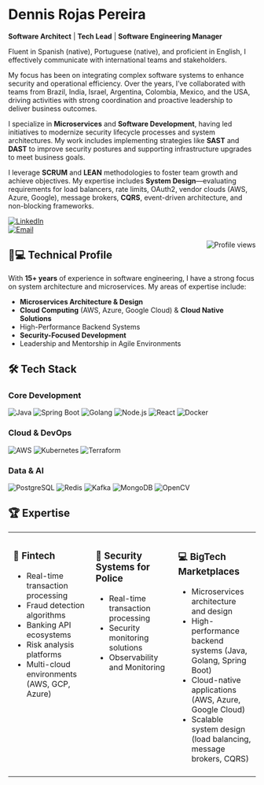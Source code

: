 # Dennis Rojas Pereira  
**Software Architect** | **Tech Lead** | **Software Engineering Manager**

Fluent in Spanish (native), Portuguese (native), and proficient in English, I effectively communicate with international teams and stakeholders.

My focus has been on integrating complex software systems to enhance security and operational efficiency. Over the years, I’ve collaborated with teams from Brazil, India, Israel, Argentina, Colombia, Mexico, and the USA, driving activities with strong coordination and proactive leadership to deliver business outcomes.

I specialize in **Microservices** and **Software Development**, having led initiatives to modernize security lifecycle processes and system architectures. My work includes implementing strategies like **SAST** and **DAST** to improve security postures and supporting infrastructure upgrades to meet business goals.

I leverage **SCRUM** and **LEAN** methodologies to foster team growth and achieve objectives. My expertise includes **System Design**—evaluating requirements for load balancers, rate limits, OAuth2, vendor clouds (AWS, Azure, Google), message brokers, **CQRS**, event-driven architecture, and non-blocking frameworks.

[![LinkedIn](https://img.shields.io/badge/-Connect%20on%20LinkedIn-blue?style=for-the-badge&logo=linkedin)](https://www.linkedin.com/in/dennis-rojas-5503b138)  
[![Email](https://img.shields.io/badge/-Reach%20via%20Email-red?style=for-the-badge&logo=gmail)](mailto:dennisrojaspereira@gmail.com)

<img align="right" src="https://komarev.com/ghpvc/?username=dennisrojaspereira&color=blueviolet" alt="Profile views">

## 👨💻 Technical Profile

With **15+ years** of experience in software engineering, I have a strong focus on system architecture and microservices. My areas of expertise include:

- **Microservices Architecture & Design**
- **Cloud Computing** (AWS, Azure, Google Cloud) & **Cloud Native Solutions**
- High-Performance Backend Systems
- **Security-Focused Development**
- Leadership and Mentorship in Agile Environments

## 🛠 Tech Stack

### **Core Development**
![Java](https://img.shields.io/badge/-Java-007396?logo=java&logoColor=white)
![Spring Boot](https://img.shields.io/badge/-Spring%20Boot-6DB33F?logo=spring&logoColor=white)
![Golang](https://img.shields.io/badge/-Go-00ADD8?logo=go&logoColor=white)
![Node.js](https://img.shields.io/badge/-Node.js-43853D?logo=node.js&logoColor=white)
![React](https://img.shields.io/badge/-React-61DAFB?logo=react&logoColor=white)
![Docker](https://img.shields.io/badge/-Docker-2496ED?logo=docker&logoColor=white)


### **Cloud & DevOps**
![AWS](https://img.shields.io/badge/-AWS-232F3E?logo=amazonaws&logoColor=white)
![Kubernetes](https://img.shields.io/badge/-Kubernetes-326CE5?logo=kubernetes&logoColor=white)
![Terraform](https://img.shields.io/badge/-Terraform-7B42BC?logo=terraform&logoColor=white)


### **Data & AI**
![PostgreSQL](https://img.shields.io/badge/-PostgreSQL-336791?logo=postgresql&logoColor=white)
![Redis](https://img.shields.io/badge/-Redis-DC382D?logo=redis&logoColor=white)
![Kafka](https://img.shields.io/badge/-Kafka-DF4B2E?logo=kafka&logoColor=white)
![MongoDB](https://img.shields.io/badge/-MongoDB-47A248?logo=mongodb&logoColor=white)
![OpenCV](https://img.shields.io/badge/-OpenCV-5C3D4B?logo=opencv&logoColor=white)


## 🏆 Expertise

<table style="width: 100%; border-collapse: collapse;">
  <tr>
    <td style="width: 33%; padding: 10px; vertical-align: top;">
      <h3>🏦 Fintech</h3>
      <ul>
        <li>Real-time transaction processing</li>
        <li>Fraud detection algorithms</li>
        <li>Banking API ecosystems</li>
        <li>Risk analysis platforms</li>
        <li>Multi-cloud environments (AWS, GCP, Azure)</li>
      </ul>
    </td>
    <td style="width: 33%; padding: 10px; vertical-align: top;">
      <h3>🔐 Security Systems for Police</h3>
      <ul>
        <li>Real-time transaction processing</li>
        <li>Security monitoring solutions</li>
        <li>Observability and Monitoring</li>
      </ul>
    </td>
    <td style="width: 33%; padding: 10px; vertical-align: top;">
      <h3>💻 BigTech Marketplaces</h3>
      <ul>
        <li>Microservices architecture and design</li>
        <li>High-performance backend systems (Java, Golang, Spring Boot)</li>
        <li>Cloud-native applications (AWS, Azure, Google Cloud)</li>
        <li>Scalable system design (load balancing, message brokers, CQRS)</li>
      </ul>
    </td>
  </tr>
</table>
